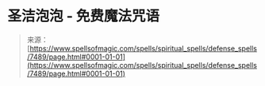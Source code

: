 <!--yml

category: 未分类

date: 2024-06-12 18:42:33

-->

# 圣洁泡泡 - 免费魔法咒语

> 来源：[https://www.spellsofmagic.com/spells/spiritual_spells/defense_spells/7489/page.html#0001-01-01](https://www.spellsofmagic.com/spells/spiritual_spells/defense_spells/7489/page.html#0001-01-01)
